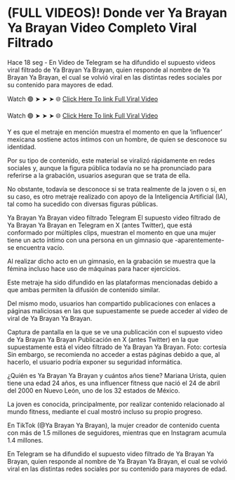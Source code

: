 # (FULL VIDEOS)! Donde ver Ya Brayan Ya Brayan Video Completo Viral Filtrado

Hace 18 seg - En Video de Telegram se ha difundido el supuesto videos viral filtrado de Ya Brayan Ya Brayan, quien responde al nombre de Ya Brayan Ya Brayan, el cual se volvió viral en las distintas redes sociales por su contenido para mayores de edad.

Watch 🟢 ➤ ➤ ➤ 🌐 [Click Here To link Full Viral Video](https://dcerinews.today/uncategorized/donde-ver-el-video-original/)

Watch 🟢 ➤ ➤ ➤ 🌐 [Click Here To link Full Viral Video](https://dcerinews.today/uncategorized/donde-ver-el-video-original/)

Y es que el metraje en mención muestra el momento en que la ‘influencer’ mexicana sostiene actos íntimos con un hombre, de quien se desconoce su identidad.

Por su tipo de contenido, este material se viralizó rápidamente en redes sociales y, aunque la figura pública todavía no se ha pronunciado para referirse a la grabación, usuarios aseguran que se trata de ella.

No obstante, todavía se desconoce si se trata realmente de la joven o si, en su caso, es otro metraje realizado con apoyo de la Inteligencia Artificial (IA), tal como ha sucedido con diversas figuras públicas.

Ya Brayan Ya Brayan video filtrado Telegram
El supuesto video filtrado de Ya Brayan Ya Brayan en Telegram en X (antes Twitter), que está conformado por múltiples clips, muestran el momento en que una mujer tiene un acto íntimo con una persona en un gimnasio que -aparentemente- se encuentra vacío.

Al realizar dicho acto en un gimnasio, en la grabación se muestra que la fémina incluso hace uso de máquinas para hacer ejercicios.

Este metraje ha sido difundido en las plataformas mencionadas debido a que ambas permiten la difusión de contenido similar.

Del mismo modo, usuarios han compartido publicaciones con enlaces a páginas maliciosas en las que supuestamente se puede acceder al video de viral de Ya Brayan Ya Brayan.

Captura de pantalla en la que se ve una publicación con el supuesto video de Ya Brayan Ya Brayan
Publicación en X (antes Twitter) en la que supuestamente está el video filtrado de Ya Brayan Ya Brayan. Foto: cortesía
Sin embargo, se recomienda no acceder a estas páginas debido a que, al hacerlo, el usuario podría exponer su seguridad informática.

¿Quién es Ya Brayan Ya Brayan y cuántos años tiene?
Mariana Urista, quien tiene una edad 24 años, es una influencer fitness que nació el 24 de abril del 2000 en Nuevo León, uno de los 32 estados de México.

La joven es conocida, principalmente, por realizar contenido relacionado al mundo fitness, mediante el cual mostró incluso su propio progreso.

En TikTok (@Ya Brayan Ya Brayan), la mujer creador de contenido cuenta con más de 1.5 millones de seguidores, mientras que en Instagram acumula 1.4 millones.

En Telegram se ha difundido el supuesto video filtrado de Ya Brayan Ya Brayan, quien responde al nombre de Ya Brayan Ya Brayan, el cual se volvió viral en las distintas redes sociales por su contenido para mayores de edad.
